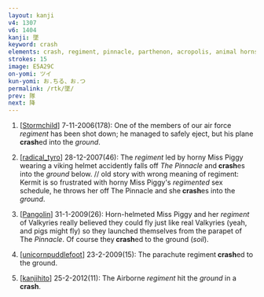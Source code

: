 ```yaml
---
layout: kanji
v4: 1307
v6: 1404
kanji: 墜
keyword: crash
elements: crash, regiment, pinnacle, parthenon, acropolis, animal horns, sow, pig, wart hog, regimental mascot, soil, dirt, ground
strokes: 15
image: E5A29C
on-yomi: ツイ
kun-yomi: お.ちる、お.つ
permalink: /rtk/墜/
prev: 隊
next: 降
---
```


1) [<a href="http://kanji.koohii.com/profile/Stormchild">Stormchild</a>] 7-11-2006(178): One of the members of our air force <em>regiment</em> has been shot down; he managed to safely eject, but his plane<strong> crash</strong>ed into the <em>ground</em>.

2) [<a href="http://kanji.koohii.com/profile/radical_tyro">radical_tyro</a>] 28-12-2007(46): The <em>regiment</em> led by horny Miss Piggy wearing a viking helmet accidently falls off <em>The Pinnacle</em> and<strong> crash</strong>es into the <em>ground</em> below. // old story with wrong meaning of regiment: Kermit is so frustrated with horny Miss Piggy&#039;s <em>regimented</em> sex schedule, he throws her off The Pinnacle and she<strong> crash</strong>es into the <em>ground</em>.

3) [<a href="http://kanji.koohii.com/profile/Pangolin">Pangolin</a>] 31-1-2009(26): Horn-helmeted Miss Piggy and her <em>regiment</em> of Valkyries really believed they could fly just like real Valkyries (yeah, and pigs might fly) so they launched themselves from the parapet of The <em>Pinnacle</em>. Of course they<strong> crash</strong>ed to the ground (<em>soil</em>).

4) [<a href="http://kanji.koohii.com/profile/unicornpuddlefoot">unicornpuddlefoot</a>] 23-2-2009(15): The parachute regiment<strong> crash</strong>ed to the ground.

5) [<a href="http://kanji.koohii.com/profile/kanjihito">kanjihito</a>] 25-2-2012(11): The Airborne <em>regiment</em> hit the <em>ground</em> in a<strong> crash</strong>.

